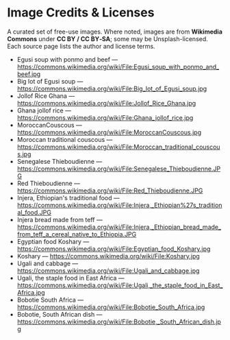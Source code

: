 
# Image Credits & Licenses
A curated set of free-use images. Where noted, images are from **Wikimedia Commons** under **CC BY / CC BY‑SA**; some may be Unsplash-licensed. Each source page lists the author and license terms.

- Egusi soup with ponmo and beef — https://commons.wikimedia.org/wiki/File:Egusi_soup_with_ponmo_and_beef.jpg
- Big lot of Egusi soup — https://commons.wikimedia.org/wiki/File:Big_lot_of_Egusi_soup.jpg
- Jollof Rice Ghana — https://commons.wikimedia.org/wiki/File:Jollof_Rice_Ghana.jpg
- Ghana jollof rice — https://commons.wikimedia.org/wiki/File:Ghana_jollof_rice.jpg
- MoroccanCouscous — https://commons.wikimedia.org/wiki/File:MoroccanCouscous.jpg
- Moroccan traditional couscous — https://commons.wikimedia.org/wiki/File:Moroccan_traditional_couscous.jpg
- Senegalese Thieboudienne — https://commons.wikimedia.org/wiki/File:Senegalese_Thieboudienne.JPG
- Red Thieboudienne — https://commons.wikimedia.org/wiki/File:Red_Thieboudienne.JPG
- Injera, Ethiopian's traditional food — https://commons.wikimedia.org/wiki/File:Injera,_Ethiopian%27s_traditional_food.JPG
- Injera bread made from teff — https://commons.wikimedia.org/wiki/File:Injera,_Ethiopian_bread_made_from_teff_a_cereal_native_to_Ethiopia.JPG
- Egyptian food Koshary — https://commons.wikimedia.org/wiki/File:Egyptian_food_Koshary.jpg
- Koshary — https://commons.wikimedia.org/wiki/File:Koshary.jpg
- Ugali and cabbage — https://commons.wikimedia.org/wiki/File:Ugali_and_cabbage.jpg
- Ugali, the staple food in East Africa — https://commons.wikimedia.org/wiki/File:Ugali,_the_staple_food_in_East_Africa.jpg
- Bobotie South Africa — https://commons.wikimedia.org/wiki/File:Bobotie_South_Africa.jpg
- Bobotie, South African dish — https://commons.wikimedia.org/wiki/File:Bobotie,_South_African_dish.jpg
